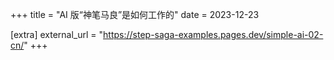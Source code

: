+++
title = "AI 版“神笔马良”是如何工作的"
date = 2023-12-23

[extra]
external_url = "https://step-saga-examples.pages.dev/simple-ai-02-cn/"
+++
